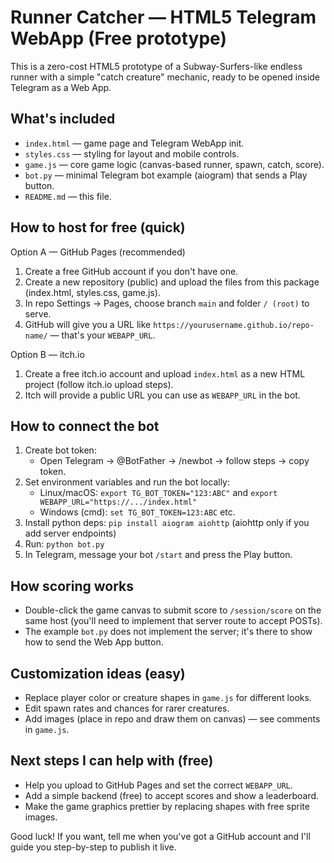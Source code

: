 
# Runner Catcher — HTML5 Telegram WebApp (Free prototype)

This is a zero-cost HTML5 prototype of a Subway-Surfers-like endless runner with a simple "catch creature" mechanic, ready to be opened inside Telegram as a Web App.

## What's included
- `index.html` — game page and Telegram WebApp init.
- `styles.css` — styling for layout and mobile controls.
- `game.js` — core game logic (canvas-based runner, spawn, catch, score).
- `bot.py` — minimal Telegram bot example (aiogram) that sends a Play button.
- `README.md` — this file.

## How to host for free (quick)
Option A — GitHub Pages (recommended)
1. Create a free GitHub account if you don't have one.
2. Create a new repository (public) and upload the files from this package (index.html, styles.css, game.js).
3. In repo Settings -> Pages, choose branch `main` and folder `/ (root)` to serve.
4. GitHub will give you a URL like `https://yourusername.github.io/repo-name/` — that's your `WEBAPP_URL`.

Option B — itch.io
1. Create a free itch.io account and upload `index.html` as a new HTML project (follow itch.io upload steps).
2. Itch will provide a public URL you can use as `WEBAPP_URL` in the bot.

## How to connect the bot
1. Create bot token:
   - Open Telegram -> @BotFather -> /newbot -> follow steps -> copy token.
2. Set environment variables and run the bot locally:
   - Linux/macOS: `export TG_BOT_TOKEN="123:ABC"` and `export WEBAPP_URL="https://.../index.html"`
   - Windows (cmd): `set TG_BOT_TOKEN=123:ABC` etc.
3. Install python deps: `pip install aiogram aiohttp` (aiohttp only if you add server endpoints)
4. Run: `python bot.py`
5. In Telegram, message your bot `/start` and press the Play button.

## How scoring works
- Double-click the game canvas to submit score to `/session/score` on the same host (you'll need to implement that server route to accept POSTs).
- The example `bot.py` does not implement the server; it's there to show how to send the Web App button.

## Customization ideas (easy)
- Replace player color or creature shapes in `game.js` for different looks.
- Edit spawn rates and chances for rarer creatures.
- Add images (place in repo and draw them on canvas) — see comments in `game.js`.

## Next steps I can help with (free)
- Help you upload to GitHub Pages and set the correct `WEBAPP_URL`.
- Add a simple backend (free) to accept scores and show a leaderboard.
- Make the game graphics prettier by replacing shapes with free sprite images.

Good luck! If you want, tell me when you've got a GitHub account and I'll guide you step-by-step to publish it live.
